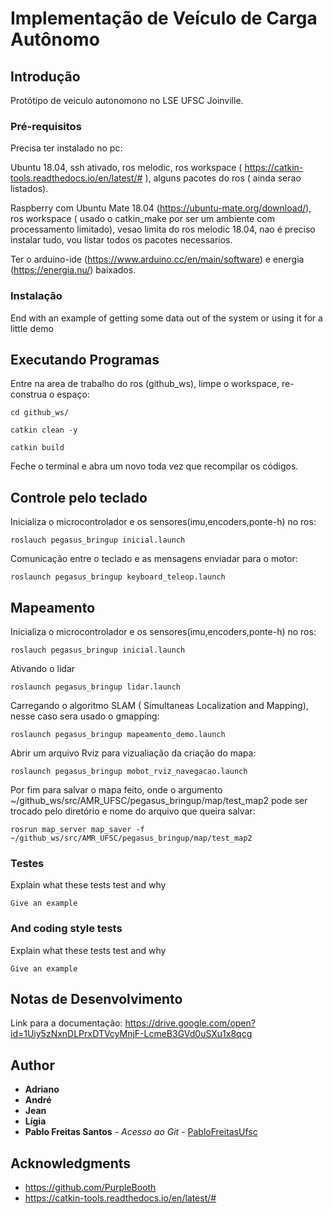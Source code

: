 # Implementação de Veículo de Carga Autônomo

## Introdução

Protótipo de veiculo autonomono  no LSE UFSC Joinville.


### Pré-requisitos

Precisa ter instalado no pc:

Ubuntu 18.04, ssh ativado, ros melodic, ros workspace ( https://catkin-tools.readthedocs.io/en/latest/# ), alguns pacotes do ros ( ainda serao listados).

Raspberry com Ubuntu Mate 18.04 (https://ubuntu-mate.org/download/), ros workspace ( usado o catkin_make por ser um ambiente com processamento limitado), vesao limita do ros melodic 18.04, nao é preciso instalar tudo, vou listar todos os pacotes necessarios.

Ter o arduino-ide (https://www.arduino.cc/en/main/software) e energia (https://energia.nu/) baixados.

### Instalação

End with an example of getting some data out of the system or using it for a little demo

## Executando Programas
Entre na area de trabalho do ros (github_ws), limpe o workspace, re-construa o espaço:
```
cd github_ws/

catkin clean -y

catkin build
```
Feche o terminal e abra um novo toda vez que recompilar os códigos.

## Controle pelo teclado

Inicializa o microcontrolador e os sensores(imu,encoders,ponte-h) no ros:
```
roslauch pegasus_bringup inicial.launch
```

Comunicação entre o teclado e as mensagens enviadar para o motor:
```
roslaunch pegasus_bringup keyboard_teleop.launch 
```
## Mapeamento

Inicializa o microcontrolador e os sensores(imu,encoders,ponte-h) no ros:
```
roslauch pegasus_bringup inicial.launch
```

Ativando o lidar
```
roslaunch pegasus_bringup lidar.launch
```
Carregando o algoritmo SLAM ( Simultaneas Localization and Mapping), nesse caso sera usado o gmapping:

```
roslaunch pegasus_bringup mapeamento_demo.launch 
```
Abrir um arquivo Rviz para vizualiação da criação do mapa:
```
roslaunch pegasus_bringup mobot_rviz_navegacao.launch
```
Por fim para salvar o mapa feito, onde o argumento ~/github_ws/src/AMR_UFSC/pegasus_bringup/map/test_map2 pode ser trocado pelo diretório e nome do arquivo que queira salvar:
```
rosrun map_server map_saver -f ~/github_ws/src/AMR_UFSC/pegasus_bringup/map/test_map2
```
### Testes

Explain what these tests test and why

```
Give an example
```

### And coding style tests

Explain what these tests test and why

```
Give an example
```

## Notas de Desenvolvimento

Link para a documentação: https://drive.google.com/open?id=1Uiy5zNxnDLPrxDTVcyMnjF-LcmeB3GVd0uSXu1x8qcg



## Author

-   **Adriano**
-   **André**
-   **Jean**
-   **Lígia**
-   **Pablo Freitas Santos** - _Acesso ao Git_ - [PabloFreitasUfsc](https://github.com/PabloFreitasUfsc)


## Acknowledgments

-   <https://github.com/PurpleBooth>
-    https://catkin-tools.readthedocs.io/en/latest/#
